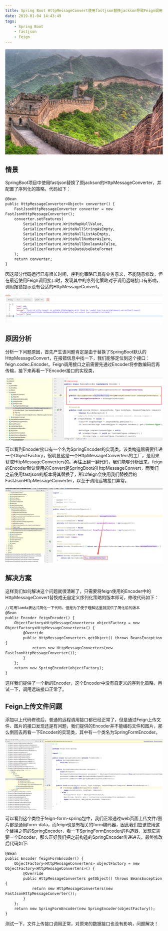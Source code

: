 ```yaml
---
title: Spring Boot HttpMessageConvert使用fastjson替换jackson导致Feign调用异常问题解决
date: 2019-01-04 14:43:49
tags:
    - Spring Boot
    - fastjson
    - Feign
---
```

![homePage](/upload/homePage/20190104095506.jpg)
<!--more-->

## 情景
SpringBoot项目中使用fastjson替换了原jackson的HttpMessageConverter，并配置了序列化的策略，代码如下：
```
@Bean
public HttpMessageConverter<Object> converter() {
    FastJsonHttpMessageConverter converter = new FastJsonHttpMessageConverter();
    converter.setFeatures(
        SerializerFeature.WriteMapNullValue,
        SerializerFeature.WriteNullStringAsEmpty,
        SerializerFeature.WriteNullListAsEmpty,
        SerializerFeature.WriteNullNumberAsZero,
        SerializerFeature.WriteNullBooleanAsFalse,
        SerializerFeature.WriteDateUseDateFormat
    );
    return converter;
}
```

因这部分代码运行已有很长时间，序列化策略已具有业务意义，不能随意修改，但在最近使用Feign调用接口时，发现其中的序列化策略对于调用远端接口有影响，调用报错提示没有合适的HttpMessageConvert。

![spring_boot_encoder_1.png](/upload/Spring-Boot-Encoder/spring_boot_encoder_1.png)

## 原因分析
分析一下问题原因，首先产生该问题肯定是由于替换了SpringBoot默认的HttpMessageConvert，在报错信息中找一下，我们能够定位到这个接口：feign.codec.Encoder。Feign调用接口之前需要先通过Encoder将参数编码后再传输，接下来再看一下Encoder接口的实现类，

![spring_boot_encoder_2.png](/upload/Spring-Boot-Encoder/spring_boot_encoder_2.png)

可以看到Encoder接口有一个名为SpringEncoder的实现类，该类构造器需要传递一个ObjectFactory<HttpMessageConverters>，很明显这是一个HttpMessageConverters的工厂，是用来获取HttpMessageConverters的。再往上翻一翻代码，我们能够分析出来，feign的Encoder默认使用的Convert是SpringBoot的HttpMessageConvert，而我们之前使用fastjson的版本将其替换了，所以feign会使用我们替换后的FastJsonHttpMessageConverter，以至于调用远端接口异常。

![spring_boot_encoder_3.png](/upload/Spring-Boot-Encoder/spring_boot_encoder_3.png)

## 解决方案
这样我们如何解决这个问题就很清晰了，只需要将feign使用的Encoder中的HttpMessageConvert替换成无自定义序列化策略的版本即可，修改代码如下：

```
//可用lamda表达式简化一下代码，但是为了便于理解这里就提供了简化前的版本
@Bean
public Encoder feignEncoder() {
    ObjectFactory<HttpMessageConverters> objectFactory = new ObjectFactory<HttpMessageConverters>() {
        @Override
        public HttpMessageConverters getObject() throws BeansException {
            return new HttpMessageConverters(new FastJsonHttpMessageConverter());
        }
    };
    return new SpringEncoder(objectFactory);
}
```

这样我们提供了一个新的Encoder，这个Encoder中没有自定义的序列化策略，再试一下，调用远端接口正常了。

## Feign上传文件问题
添加以上代码修改后，普通的远程调用接口都已经正常了，但是通过Feign上传文件、图片的接口发现还是有问题，我们提供的Encoder并不能编码文件和图片，那么倒回去再看一下Encoder的实现类，其中有一个类名为SpringFormEncoder。

![spring_boot_encoder_4.png](/upload/Spring-Boot-Encoder/spring_boot_encoder_4.png)

可以看到这个类位于feign-form-spring包中，我们正常通过web页面上传文件/图片都是通用form-data，而feign也是有相关的form编码器，因此我们应该使用这个替换之前的SpringEncoder，看一下SpringFormEncoder的构造器，发现它需要一个Encoder，那么正好我们把之前构造的SpringEncoder传递进去，最终修改后代码如下:

```
@Bean
public Encoder feignFormEncoder() {
    ObjectFactory<HttpMessageConverters> objectFactory = new ObjectFactory<HttpMessageConverters>() {
        @Override
        public HttpMessageConverters getObject() throws BeansException {
            return new HttpMessageConverters(new FastJsonHttpMessageConverter());
        }
    };
    return new SpringFormEncoder(new SpringEncoder(objectFactory));
}
```

测试一下，文件上传接口调用正常，对原来的数据接口也没有影响，问题解决！
